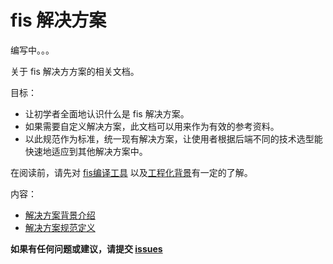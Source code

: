 fis 解决方案
======================================

编写中。。。

关于 fis 解决方方案的相关文档。

目标：

* 让初学者全面地认识什么是 fis 解决方案。
* 如果需要自定义解决方案，此文档可以用来作为有效的参考资料。
* 以此规范作为标准，统一现有解决方案，让使用者根据后端不同的技术选型能快速地适应到其他解决方案中。

在阅读前，请先对 [fis编译工具](http://fis.baidu.com) 以及[工程化背景](https://github.com/fouber/blog/issues/10)有一定的了解。

内容：

* [解决方案背景介绍](./intro.md)
* [解决方案规范定义](./spec.md)

**如果有任何问题或建议，请提交 [issues](https://github.com/fex-team/fis3-solutions/issues/new)**



